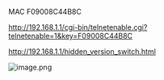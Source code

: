 MAC F09008C44B8C


http://192.168.1.1/cgi-bin/telnetenable.cgi?telnetenable=1&key=F09008C44B8C


http://192.168.1.1/hidden_version_switch.html

![image.png](https://kuring.oss-cn-beijing.aliyuncs.com/images/20240603003711.png)
